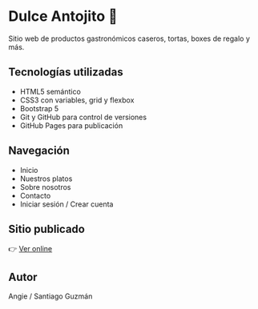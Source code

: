 # Dulce Antojito 🍰

Sitio web de productos gastronómicos caseros, tortas, boxes de regalo y más.

## Tecnologías utilizadas
- HTML5 semántico
- CSS3 con variables, grid y flexbox
- Bootstrap 5
- Git y GitHub para control de versiones
- GitHub Pages para publicación

## Navegación
- Inicio
- Nuestros platos
- Sobre nosotros
- Contacto
- Iniciar sesión / Crear cuenta

## Sitio publicado
👉 [Ver online](https://guzsa.github.io/dulceantojito)

## Autor
Angie / Santiago Guzmán

